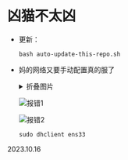# 凶猫不太凶

   - 更新：

     ```
     bash auto-update-this-repo.sh
     ```

   - 妈的网络又要手动配置真的服了

     <details>
         <summary>折叠图片</summary>
         <p>
             <img src="报错1.png"/>
         </p>
     </details>
     
     
     
     ![报错1](./报错1.png)
     
     ![报错2](./报错2.png)
     
     
     
     
     
     ``` 
     sudo dhclient ens33
     ```
     

2023.10.16
